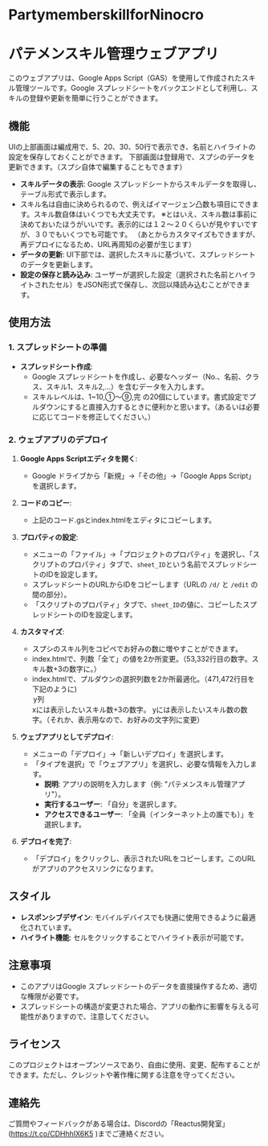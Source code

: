 # PartymemberskillforNinocro
# パテメンスキル管理ウェブアプリ

このウェブアプリは、Google Apps Script（GAS）を使用して作成されたスキル管理ツールです。Google スプレッドシートをバックエンドとして利用し、スキルの登録や更新を簡単に行うことができます。

## 機能
UIの上部画面は編成用で、5、20、30、50行で表示でき、名前とハイライトの設定を保存しておくことができます。
下部画面は登録用で、スプシのデータを更新できます。（スプシ自体で編集することもできます）

- **スキルデータの表示**: Google スプレッドシートからスキルデータを取得し、テーブル形式で表示します。
- スキル名は自由に決められるので、例えばイマージェン凸数も項目にできます。スキル数自体はいくつでも大丈夫です。
※とはいえ、スキル数は事前に決めておいたほうがいいです。表示的には１２～２０くらいが見やすいですが、３０でもいくつでも可能です。
（あとからカスタマイズもできますが、再デプロイになるため、URL再周知の必要が生じます）
- **データの更新**: UI下部では、選択したスキルに基づいて、スプレッドシートのデータを更新します。
- **設定の保存と読み込み**: ユーザーが選択した設定（選択された名前とハイライトされたセル）をJSON形式で保存し、次回以降読み込むことができます。

## 使用方法

### 1. スプレッドシートの準備

- **スプレッドシート作成**:
  - Google スプレッドシートを作成し、必要なヘッダー（No.、名前、クラス、スキル1、スキル2,…）を含むデータを入力します。
  - スキルレベルは、1~10,①～⑨,完 の20個にしています。書式設定でプルダウンにすると直接入力するときに便利かと思います。（あるいは必要に応じてコードを修正してください。）

### 2. ウェブアプリのデプロイ

1. **Google Apps Scriptエディタを開く**:
   - Google ドライブから「新規」→「その他」→「Google Apps Script」を選択します。

2. **コードのコピー**:
   - 上記のコード.gsとindex.htmlをエディタにコピーします。

3. **プロパティの設定**:
   - メニューの「ファイル」→「プロジェクトのプロパティ」を選択し、「スクリプトのプロパティ」タブで、`sheet_ID`という名前でスプレッドシートのIDを設定します。
   - スプレッドシートのURLからIDをコピーします（URLの `/d/` と `/edit` の間の部分）。
   - 「スクリプトのプロパティ」タブで、`sheet_ID`の値に、コピーしたスプレッドシートのIDを設定します。

4. **カスタマイズ**:
   - スプシのスキル列をコピペでお好みの数に増やすことができます。
   - index.htmlで、列数「全て」の値を2か所変更。（53,332行目の数字。スキル数+3の数字に。）
   - index.htmlで、プルダウンの選択列数を2か所最適化。（471,472行目を下記のように)
     <option value="x">y列</option>
     xには表示したいスキル数+3の数字。
     yには表示したいスキル数の数字。（それか、表示用なので、お好みの文字列に変更）

5. **ウェブアプリとしてデプロイ**:
   - メニューの「デプロイ」→「新しいデプロイ」を選択します。
   - 「タイプを選択」で「ウェブアプリ」を選択し、必要な情報を入力します。
     - **説明**: アプリの説明を入力します（例: "パテメンスキル管理アプリ"）。
     - **実行するユーザー**: 「自分」を選択します。
     - **アクセスできるユーザー**: 「全員（インターネット上の誰でも）」を選択します。

6. **デプロイを完了**:
   - 「デプロイ」をクリックし、表示されたURLをコピーします。このURLがアプリのアクセスリンクになります。

## スタイル

- **レスポンシブデザイン**: モバイルデバイスでも快適に使用できるように最適化されています。
- **ハイライト機能**: セルをクリックすることでハイライト表示が可能です。

## 注意事項

- このアプリはGoogle スプレッドシートのデータを直接操作するため、適切な権限が必要です。
- スプレッドシートの構造が変更された場合、アプリの動作に影響を与える可能性がありますので、注意してください。

## ライセンス

このプロジェクトはオープンソースであり、自由に使用、変更、配布することができます。ただし、クレジットや著作権に関する注意を守ってください。

## 連絡先

ご質問やフィードバックがある場合は、Discordの「Reactus開発室」(https://t.co/CDHhhIX6K5 )までご連絡ください。
